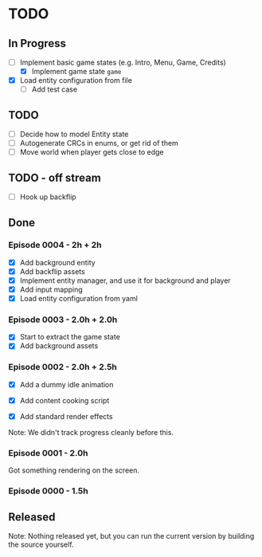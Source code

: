 # TODO


## In Progress

- [ ] Implement basic game states (e.g. Intro, Menu, Game, Credits)
    - [x] Implement game state `game`

- [x] Load entity configuration from file
    - [ ] Add test case

## TODO
- [ ] Decide how to model Entity state
- [ ] Autogenerate CRCs in enums, or get rid of them
- [ ] Move world when player gets close to edge

## TODO - off stream
- [ ] Hook up backflip


## Done

### Episode 0004 - 2h + 2h
- [x] Add background entity
- [x] Add backflip assets
- [x] Implement entity manager, and use it for background and player
- [x] Add input mapping
- [x] Load entity configuration from yaml

### Episode 0003 - 2.0h + 2.0h
- [x] Start to extract the game state
- [x] Add background assets

### Episode 0002 - 2.0h + 2.5h
- [x] Add a dummy idle animation
- [x] Add content cooking script
- [x] Add standard render effects


Note: We didn't track progress cleanly before this.

### Episode 0001 - 2.0h

 Got something rendering on the screen.


### Episode 0000 - 1.5h


## Released

Note:
Nothing released yet, but you can run the current version by building the source yourself.
